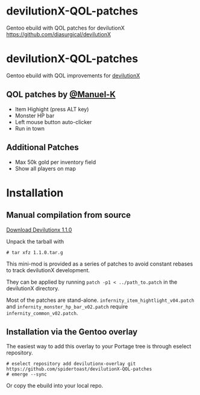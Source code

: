 # devilutionX-QOL-patches
Gentoo ebuild with QOL patches for devilutionX 
https://github.com/diasurgical/devilutionX

# devilutionX-QOL-patches
Gentoo ebuild with QOL improvements for [devilutionX](https://github.com/diasurgical/devilutionX)

## QOL patches by [@Manuel-K](https://github.com/Manuel-K)
- Item Highight (press ALT key)
- Monster HP bar
- Left mouse button auto-clicker
- Run in town

## Additional Patches
- Max 50k gold per inventory field
- Show all players on map


Installation
============

Manual compilation from source
------------------------------
[Download Devilutionx 1.1.0](https://github.com/diasurgical/devilutionX/releases/tag/1.1.0)

Unpack the tarball with
```
# tar xfz 1.1.0.tar.g
```

This mini-mod is provided as a series of patches to avoid constant rebases to track devilutionX development.

They can be applied by running
```patch -p1 < ../path_to.patch```
in the devilutionX directory.

Most of the patches are stand-alone. `infernity_item_hightlight_v04.patch` and `infernity_monster_hp_bar_v02.patch` require `infernity_common_v02.patch`.


Installation via the Gentoo overlay
-----------------------------------
The easiest way to add this overlay to your Portage tree is through eselect repository.

```
# eselect repository add devilutionx-overlay git https://github.com/spidertoast/devilutionX-QOL-patches
# emerge --sync
```

Or copy the ebuild into your local repo.

